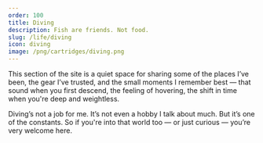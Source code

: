 ```yaml
---
order: 100
title: Diving
description: Fish are friends. Not food.
slug: /life/diving
icon: diving
image: /png/cartridges/diving.png
---
```


This section of the site is a quiet space for sharing some of the places I’ve been, the gear I’ve trusted, and the small moments I remember best — that sound when you first descend, the feeling of hovering, the shift in time when you're deep and weightless.

Diving’s not a job for me. It’s not even a hobby I talk about much. But it’s one of the constants. So if you're into that world too — or just curious — you’re very welcome here.
